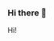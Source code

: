### Hi there 👋

<!--
**kayvd/kayvd** is a ✨ _special_ ✨ repository because its `README.md` (this file) appears on your GitHub profile.

Here are some ideas to get you started:

- 🔭 I’m currently working on ...
- 🌱 I’m currently learning ...
- 👯 I’m looking to collaborate on ...
- 🤔 I’m looking for help with ...
- 💬 Ask me about ...
- 📫 How to reach me: @ky.yng on Insta :)
- 😄 Pronouns: she/her
- ⚡ Fun fact: ...
-->

Hi!